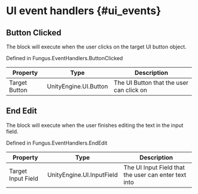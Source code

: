 # UI event handlers {#ui_events}

## Button Clicked
The block will execute when the user clicks on the target UI button object.

Defined in Fungus.EventHandlers.ButtonClicked

Property | Type | Description
 --- | --- | ---
Target Button | UnityEngine.UI.Button | The UI Button that the user can click on

## End Edit
The block will execute when the user finishes editing the text in the input field.

Defined in Fungus.EventHandlers.EndEdit

Property | Type | Description
 --- | --- | ---
Target Input Field | UnityEngine.UI.InputField | The UI Input Field that the user can enter text into


